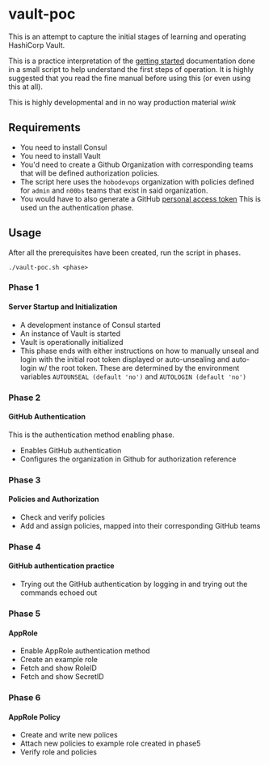 # vault-poc
This is an attempt to capture the initial stages of learning and
operating HashiCorp Vault.

This is a practice interpretation of the [getting
started](https://www.vaultproject.io/intro/getting-started/install.html)
documentation done in a small script to help understand the first steps of
operation. It is highly suggested that you read the fine manual before
using this (or even using this at all).

This is highly developmental and in no way production material *wink*

Requirements
------------
- You need to install Consul
- You need to install Vault
- You'd need to create a Github Organization with corresponding teams that
  will be defined authorization policies.
- The script here uses the `hobodevops` organization with policies defined
  for `admin` and `n00bs` teams that exist in said organization.
- You would have to also generate a GitHub [personal access
  token](https://help.github.com/articles/creating-a-personal-access-token-for-the-command-line)
  This is used un the authentication phase.

Usage
-----
After all the prerequisites have been created, run the script in phases.

```
./vault-poc.sh <phase>
```

### Phase 1
#### Server Startup and Initialization
- A development instance of Consul started
- An instance of Vault is started
- Vault is operationally initialized
- This phase ends with either instructions on how to manually unseal
  and  login with the initial root token displayed or auto-unsealing
  and auto-login w/ the root token. These are determined by the
  environment variables `AUTOUNSEAL (default 'no')` and `AUTOLOGIN
  (default 'no')`

### Phase 2
#### GitHub Authentication
This is the authentication method enabling phase.
- Enables GitHub authentication
- Configures the organization in Github for authorization reference

### Phase 3
#### Policies and Authorization
- Check and verify policies
- Add and assign policies, mapped into
  their corresponding GitHub teams

### Phase 4
#### GitHub authentication practice
- Trying out the GitHub authentication by logging in and trying
out the commands echoed out

### Phase 5
#### AppRole
- Enable AppRole authentication method
- Create an example role
- Fetch and show RoleID
- Fetch and show SecretID

### Phase 6
#### AppRole Policy
- Create and write new polices
- Attach new policies to example role created in phase5
- Verify role and policies

